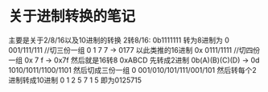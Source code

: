 # 关于进制转换的笔记
主要是关于2/8/16以及10进制的转换
2转8/16:
0b1111111
转为8进制为
0 001/111/111 //切三份一组
0 1 7 7 -> 0177
以此类推的16进制
0x 0111/1111  //切四份一组
0x 7 f -> 0x7f
然后就是16转8
0xABCD
先转成2进制
0b(A)(B)(C)(D) -> 0d 1010/1011/1100/1101
然后切成三份一组
0 001/010/101/111/001/101
然后转每个2进制转成10进制
0 1 2 5 7 1 5
即为0125715